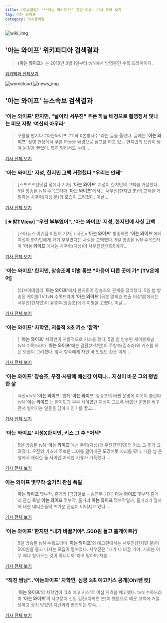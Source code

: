 ```yaml
---
title: (이슈클립) '**아는 와이프**' 관련 이슈, 기사 모아 보기
tag: 아는 와이프
category: 이슈클리핑
---
```

![wiki_img](https://user-images.githubusercontent.com/42597476/44503234-41136a80-a6d0-11e8-9071-6fc6418eafe4.png)
## **'**아는 와이프**'** 위키피디아 검색결과
>《**아는 와이프**》는 2018년 8월 1일부터 tvN에서 방영중인 수목 드라마이다.

<a href="https://ko.wikipedia.org/wiki/아는 와이프" target="_blank">위키백과 전체보기</a>

![wordcloud](https://s3.ap-northeast-2.amazonaws.com/lyrics101-wordcloud/2018-09-06-1536169887.png)
![news_img](https://user-images.githubusercontent.com/42597476/44507050-1206f400-a6e4-11e8-8d98-7ffbfebb353f.png)
## **'**아는 와이프**'** 뉴스속보 검색결과
### '**아는 와이프**' 한지민, "날아라 서우진" 푸른 하늘 배경으로 촬영장서 빛나는 미모 자랑 '여신의 아우라'

>구름을 만지다 #아는와이프 #11화 #본방사수"라는 글을 올렸다. 글에는 '**아는 와이프**' 촬영 현장에서 푸른 하늘을 배경으로 점프를 하고 있는 한지민의 모습이 담겨 눈길을 끌었다. 특히 멀리서도 눈에...

<a href="http://www.kns.tv/news/articleView.html?idxno=467092" target="_blank">기사 전체 보기</a>

### '**아는 와이프**' 지성, 한지민 고백 거절했다 "우리는 안돼"

>[스포츠조선닷컴 정유나 기자] '**아는 와이프**' 지성이 한지민의 고백을 거절했다. 5일 방송된 tvN 수목드라마 '**아는 와이프**'에서는 서우진(한지민 분)의 고백을 거절하는 차주혁(지성 분)의 모습이 그려졌다. 이날...

<a href="http://sports.chosun.com/news/ntype.htm?id=201809060100048560003599&servicedate=20180905" target="_blank">기사 전체 보기</a>

### [★밤TView] "우린 부부였어"..'**아는 와이프**' 지성, 한지민에 사실 고백

>[스타뉴스 이슈팀 이원희 기자] / 사진='**아는 와이프**' 방송화면 '**아는 와이프**'에서 지성이 한지민에게 과거 부부였다는 사실을 고백했다. 5일 방송된 tvN 수목드라마 '**아는 와이프**'에서는 차주혁(지성)이 서우진(한지민)에게...

<a href="http://star.mt.co.kr/stview.php?no=2018090523073322988" target="_blank">기사 전체 보기</a>

### '**아는 와이프**' 한지민, 장승조에 이별 통보 "마음이 다른 곳에 가" [TV온에어]

>[티브이데일리 '**아는 와이프**'에서 한지민이 장승조와 관계를 정리했다. 5일 밤 방송된 케이블TV tvN 수목드라마 '**아는 와이프**'(극본 양희승·연출 이상엽)에서는 서우진(한지민)이 윤종후(장승조)에게 이별을 고했다. 이날...

<a href="http://tvdaily.asiae.co.kr/read.php3?aid=15361522331392379002" target="_blank">기사 전체 보기</a>

### '**아는 와이프**' 차학연, 저돌적 3초 키스 '깜짝'

>[ '**아는 와이프**' 차학연이 저돌적으로 키스를 했다. 5일 밤 방송된 케이블채널 tvN 수목드라마 '**아는 와이프**'에는 김환(차학연)이 주향숙(김소라)와 키스를 하는 모습이 그려졌다. 앞서 향숙에게 차인 바 잇었던 환은 이제...

<a href="http://www.mydaily.co.kr/new_yk/html/read.php?newsid=201809052259153981&ext=na" target="_blank">기사 전체 보기</a>

### ‘**아는 와이프**’ 장승조, 우정·사랑에 배신감 어쩌나...지성이 바꾼 그의 평범한 삶

>사진=tvN '**아는 와이프**' 캡처     ‘**아는 와이프**’ 장승조의 바뀐 운명에 이목이 쏠린다. tvN ‘**아는 와이프**’는 한지민과 부부 사이였던 지성이 그토록 바랬던 운명을 바꾸면서 벌어지는 일들을 담아내 인기를 끌고...

<a href="http://www.rpm9.com/news/article.html?id=20180905090069" target="_blank">기사 전체 보기</a>

### ‘**아는 와이프**’ 지성X한지민, 키스 그 후 “어색”

>5일 방송된 tvN ‘**아는 와이프**’에선 주혁(지성)과 우진(한지민)의 키스 그 후가 그려졌다. 우진의 키스에 주혁은 그녀를 밀어내곤 도망치듯 자리를 떴다. 다음 날 은행에서 재회한 둘 사이엔 어색한 기류가 가득했다....

<a href="http://www.tvreport.co.kr/?c=news&m=newsview&idx=1078320" target="_blank">기사 전체 보기</a>

### **아는 와이프** 몇부작·줄거리 관심 폭발

>**아는 와이프** 몇부작, 줄거리 [금강일보 = 송영두 기자] **아는 와이프** 몇부작·줄거리 관심 폭발 **아는 와이프** 몇부작, 줄거리 **아는 와이프** 몇부작일까, 줄거리가 뭘까에 대한 네티즌들의 뜨거운 관심이 이어지고 있다....

<a href="http://www.ggilbo.com/news/articleView.html?idxno=543155" target="_blank">기사 전체 보기</a>

### ‘**아는 와이프**’ 한지민 “내가 바꿀거야”..500원 들고 톨게이트行

>5일 방송된 tvN 수목드라마 ‘**아는 와이프**’의 예고편에서는 서우진(한지민 분)이 500원을 들고 나서는 모습이 펼쳐졌다. 서우진은 “내가 다 바꿀 거야. 기회는 아무 때나 찾아오는 것이 아니니까”라고 말하며 차를...

<a href="http://www.sedaily.com/NewsView/1S4IQ4A0B6" target="_blank">기사 전체 보기</a>

### “직진 썸남”..‘아는와이프’ 차학연, 심쿵 3초 예고키스 공개[Oh!쎈 컷]

>‘**아는 와이프**’의 차학연이 ‘3초 예고 키스’로 여심 저격을 예고했다. tvN 수목드라마 ‘**아는 와이프**’의 사고뭉치 신입 김환(차학연 분)이 웹툰으로 배운 고백에 거절당하고 상처 받았던 지난화와 반전되는 향숙...

<a href="http://www.osen.co.kr/article/G1110982603" target="_blank">기사 전체 보기</a>


